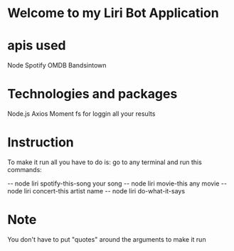 # Welcome to my Liri Bot Application 

# apis used

Node Spotify
OMDB
Bandsintown

# Technologies and packages

Node.js
Axios
Moment
fs for loggin all your results

# Instruction

To make it run all you have to do is:
go to any terminal and run this commands:

-- node liri spotify-this-song your song
-- node liri movie-this any movie
-- node liri concert-this artist name
-- node liri do-what-it-says

# Note

You don't have to put "quotes" around the arguments to make it run
